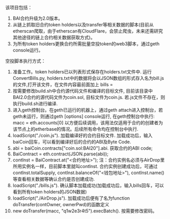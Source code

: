 该项目包括：
1. BAI合约升级为2.0版本。
2. 从链上抓取旧合约token holders以及transfer等相关数据的脚本(目前从etherscan爬取，由于etherscan有CloudFlare，会禁止爬虫，未来还需研究其他途径的链上合约相关数据获取方式)。
3. 为所有token holders更换合约所需批量空投token的web3脚本，通过geth console运行。

空投脚本执行方式：
1. 准备工作。token holders已以列表形式保存在holders.txt文件中. 运行ConvertBills.py, holders.txt中的数据将会以JSON数组的形式存入名为bill.js的文件,打开该文件，在文件内容最前面加上
   bills = 
2. 按需要修改build.sh中合约源代码文件和编译的目标文件, 目前该目录中BAI2.0合约的源代码文件为coin.sol, 目标文件为coin.js. 若.js文件不存在，则执行build.sh进行编译.
3. 进入geth控制台。在geth已运行的机器上，通过geth attach进入控制台，若geth未运行，则通过geth [options] console运行, 在geth控制台中执行:
       macc = eth.accounts[0]
   以方便后续调用，该用法仅适用于合约的创建者为该节点上的etherbase的情况。后续所有命令均在控制台中执行.
4. loadScript("./coin.js"). 加载编译好的合约目标文件. 加载成功后，输入baiCoin回车，可以看到编译好后的合约的ABI及Byte Code.
5. abi = baiCoin.contracts["coin.sol:BAI20"].abi. 获取合约的ABI code;
6. BaiContract = eth.contract(JSON.parse(abi));
7. contInst = BaiContract.at("<合约地址>"); 注：合约实例名必须与AirDrop里所用实例名一样，目前脚本里就叫contInst. 合约实例创建成功后，可通过contInst.totalSupply, contInst.balanceOf("<钱包地址>"), contInst.name() 等查看相关数据等确认合约是否创建成功.
8. loadScript("./bills.js"). 确认脚本加载成功(加载成功后，输入bills回车，可以看到所有token holders的JSON数据)
9. loadScript("./AirDrop.js"). 加载成功后便有了名为function doTransfer(contOwner, ownerPwd)的函数定义
10. new doTransfer(macc, "q1w2e3r4t5").execBatch(). 按需要修改密码。
